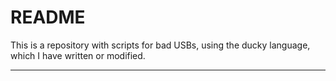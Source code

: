 # README
This is a repository with scripts for bad USBs, using the ducky language, which I have written or modified. 
***
